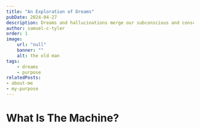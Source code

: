 ```yaml
---
title: "An Exploration of Dreams"
pubDate: 2024-04-27
description: Dreams and hallucinations merge our subconscious and conscious minds, allowing us to understand the universe better.
author: samuel-c-tyler
order: 1
image: 
    url: "null"
    banner: ""
    alt: the old man
tags: 
    - dreams
    - purpose
relatedPosts:
- about-me
- my-purpose 
---
```


# What Is The Machine?